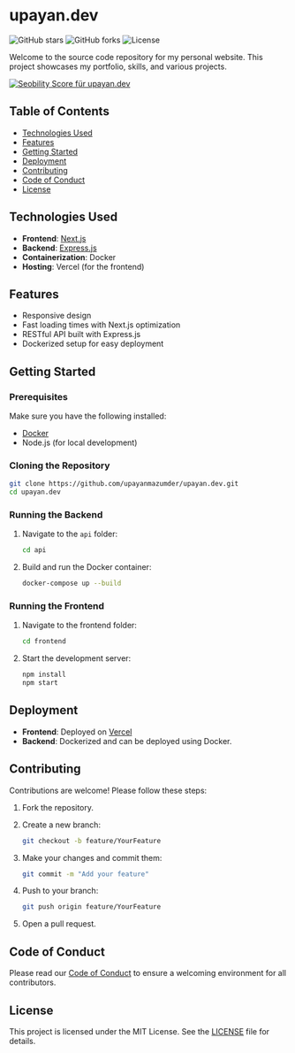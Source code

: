 # upayan.dev

![GitHub stars](https://img.shields.io/github/stars/upayanmazumder/upayan.dev?style=social)
![GitHub forks](https://img.shields.io/github/forks/upayanmazumder/upayan.dev?style=social)
![License](https://img.shields.io/badge/license-MIT-green)

Welcome to the source code repository for my personal website. This project showcases my portfolio, skills, and various projects.

<a href="https://freetools.seobility.net/en/seocheck/upayan.dev"><img src="https://freetools.seobility.net/widget/widget.png?url=upayan.dev" alt="Seobility Score für upayan.dev"></a>

## Table of Contents

- [Technologies Used](#technologies-used)
- [Features](#features)
- [Getting Started](#getting-started)
- [Deployment](#deployment)
- [Contributing](#contributing)
- [Code of Conduct](#code-of-conduct)
- [License](#license)

## Technologies Used

- **Frontend**: [Next.js](https://nextjs.org/)
- **Backend**: [Express.js](https://expressjs.com/)
- **Containerization**: Docker
- **Hosting**: Vercel (for the frontend)

## Features

- Responsive design
- Fast loading times with Next.js optimization
- RESTful API built with Express.js
- Dockerized setup for easy deployment

## Getting Started

### Prerequisites

Make sure you have the following installed:

- [Docker](https://www.docker.com/get-started)
- Node.js (for local development)

### Cloning the Repository

```bash
git clone https://github.com/upayanmazumder/upayan.dev.git
cd upayan.dev
```

### Running the Backend

1. Navigate to the `api` folder:

    ```bash
    cd api
    ```

2. Build and run the Docker container:

    ```bash
    docker-compose up --build
    ```

### Running the Frontend

1. Navigate to the frontend folder:

    ```bash
    cd frontend
    ```

2. Start the development server:

    ```bash
    npm install
    npm start
    ```

## Deployment

- **Frontend**: Deployed on [Vercel](https://vercel.com/)
- **Backend**: Dockerized and can be deployed using Docker.

## Contributing

Contributions are welcome! Please follow these steps:

1. Fork the repository.
2. Create a new branch:

    ```bash
    git checkout -b feature/YourFeature
    ```

3. Make your changes and commit them:

    ```bash
    git commit -m "Add your feature"
    ```

4. Push to your branch:

    ```bash
    git push origin feature/YourFeature
    ```

5. Open a pull request.

## Code of Conduct

Please read our [Code of Conduct](https://github.com/upayanmazumder/upayan.dev/blob/main/CODE_OF_CONDUCT.md) to ensure a welcoming environment for all contributors.

## License

This project is licensed under the MIT License. See the [LICENSE](https://github.com/upayanmazumder/upayan.dev/blob/main/LICENSE) file for details.
